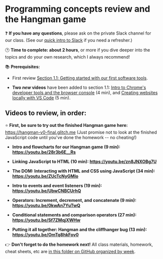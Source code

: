 # Programming concepts review and the Hangman game

❓ **If you have any questions**, please ask on the private Slack channel for our class. (See our [quick intro to Slack](https://github.com/LearnTeachCode/intro-javascript-class/blob/master/week-1/1-1-initial-tools-intro.md#111-intro-to-slack) if you need a refresher.)

:clock2: **Time to complete: about 2 hours**, or more if you dive deeper into the topics and do your own research, which I always recommend!

:books: **Prerequisites:**

  -  First review [Section 1.1: Getting started with our first software tools](https://github.com/LearnTeachCode/intro-javascript-class/blob/master/week-1/1-1-initial-tools-intro.md).
  
  - **Two *new* videos** have been added to section 1.1: [Intro to Chrome's developer tools and the browser console](https://youtu.be/O_sJE_3jKZ4) (4 min), and [Creating websites locally with VS Code](https://youtu.be/E4FmXNatxt0) (5 min).


## Videos to review, in order:

:star: **First, be sure to try out the finished Hangman game here:** https://hangman-v0-final.glitch.me (Just promise not to look at the finished JavaScript code until you've done the homework -- no cheating!)

  - **Intro and flowcharts for our Hangman game (9 min): https://youtu.be/28r3b6E__Rs**

  - **Linking JavaScript to HTML (10 min): https://youtu.be/zn8JNXOBg7U**

  - **The DOM: Interacting with HTML and CSS using JavaScript (34 min): https://youtu.be/ZUcTcNyGMlo**

  - **Intro to events and event listeners (19 min): https://youtu.be/UbwCNBCUrhQ**

  - **Operators: Increment, decrement, and concatenate (9 min): https://youtu.be/0kwAn7YuTwQ**

  - **Conditional statements and comparison operators (27 min): https://youtu.be/Sf7ZMqjXWHw**

  - **Putting it all together: Hangman and the cliffhanger bug (13 min): https://youtu.be/OmTq8hkFov0**

:point_right: **Don't forget to do the homework next!** All class materials, homework, cheat sheets, etc are [in this folder on GitHub organized by week](https://github.com/LearnTeachCode/intro-javascript-class).
